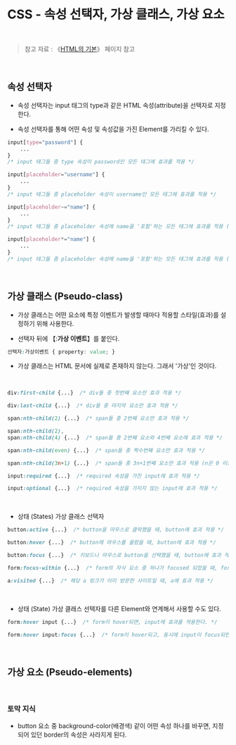 # CSS - 속성 선택자, 가상 클래스, 가상 요소

<br/>

>  참고 자료 : 《<a href="https://github.com/SangYoonLee1231/TIL/blob/main/HTML%20%26%20CSS/html_basic_concept.md">HTML의 기본</a>》 페이지 참고

<br/>

## 속성 선택자

* 속성 선택자는 input 태그의 type과 같은 HTML 속성(attribute)을 선택자로 지정한다.

* 속성 선택자를 통해 어떤 속성 및 속성값을 가진 Element를 가리킬 수 있다.

```css
input[type="password"] {
    ...
}
/* input 태그들 중 type 속성이 password인 모든 태그에 효과를 적용 */
```
```css
input[placeholder="username"] {
    ...
}
/* input 태그들 중 placeholder 속성이 username인 모든 태그에 효과를 적용 */
```
```css
input[placeholder~="name"] {
    ...
}
/* input 태그들 중 placeholder 속성에 name을 '포함'하는 모든 태그에 효과를 적용 (단, name의 앞뒤에 '공백'이 반드시 있어야 한다.) */
```
```css
input[placeholder*="name"] {
    ...
}
/* input 태그들 중 placeholder 속성에 name을 '포함'하는 모든 태그에 효과를 적용 (단, name의 앞뒤에 '공백'이 없어도 된다.) */
```

<br/>

## 가상 클래스 (Pseudo-class)

* 가상 클래스는 어떤 요소에 특정 이벤트가 발생할 때마다 적용할 스타일(효과)를 설정하기 위해 사용한다.

* 선택자 뒤에 【:<strong>가상 이벤트</strong>】를 붙인다.

```css
선택자:가상이벤트 { property: value; }
```

* 가상 클래스는 HTML 문서에 실제로 존재하지 않는다. 그래서 '가상'인 것이다.

<br/>

```css
div:first-child {...}  /* div들 중 첫번째 요소만 효과 적용 */

div:last-child {...}  /* div들 중 마지막 요소만 효과 적용 */

span:nth-child(2) {...}  /* span들 중 2번째 요소만 효과 적용 */

span:nth-child(2),
span:nth-child(4) {...}  /* span들 중 2번째 요소와 4번째 요소에 효과 적용 */

span:nth-child(even) {...}  /* span들 중 짝수번째 요소만 효과 적용 */

span:nth-child(3n+1) {...}  /* span들 중 3n+1번째 요소만 효과 적용 (n은 0 이상의 정수) */
```

```css
input:required {...}  /* required 속성을 가진 input에 효과 적용 */

input:optional {...}  /* required 속성을 가지지 않는 input에 효과 적용 */
```

<br/>

* 상태 (States) 가상 클래스 선택자

```css
button:active {...}  /* button을 마우스로 클락했을 때, button에 효과 적용 */

button:hover {...}  /* button에 마우스를 올렸을 때, button에 효과 적용 */

button:focus {...}  /* 키보드나 마우스로 button을 선택했을 때, button에 효과 적용 */

form:focus-within {...}  /* form의 자식 요소 중 하나가 focused 되었을 때, form에 효과 적용 */

a:visited {...}  /* 해당 a 링크가 이미 방문한 사이트일 때, a에 효과 적용 */
```

<br/>

* 상태 (State) 가상 클래스 선택자를 다른 Element와 연계해서 사용할 수도 있다.

```css
form:hover input {...}  /* form이 hover되면, input에 효과를 적용한다. */

form:hover input:focus {...}  /* form이 hover되고, 동시에 input이 focus되면, input에 효과를 적용한다. */
```

<br/>

## 가상 요소 (Pseudo-elements)

<br/>

### 토막 지식

* button 요소 중 background-color(배경색) 같이 어떤 속성 하나를 바꾸면, 지정되어 있던 border의 속성은 사라지게 된다.